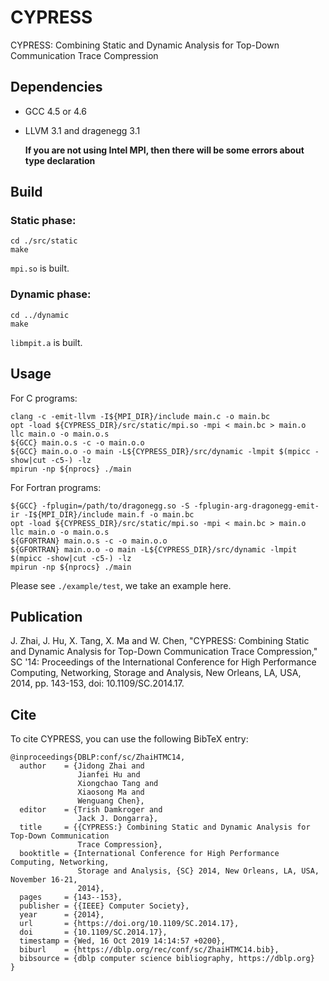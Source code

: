 # CYPRESS
CYPRESS: Combining Static and Dynamic Analysis for Top-Down Communication Trace Compression

## Dependencies
- GCC 4.5 or 4.6
- LLVM 3.1 and dragenegg 3.1

   **If you are not using Intel MPI, then there will be some errors about type declaration**

## Build

### Static phase:
```
cd ./src/static
make
```
`mpi.so` is built.
### Dynamic phase:
```
cd ../dynamic
make
```
`libmpit.a` is built.

## Usage

For C programs:
```
clang -c -emit-llvm -I${MPI_DIR}/include main.c -o main.bc
opt -load ${CYPRESS_DIR}/src/static/mpi.so -mpi < main.bc > main.o                                                                              
llc main.o -o main.o.s                                                                                                    
${GCC} main.o.s -c -o main.o.o                                                                                                     
${GCC} main.o.o -o main -L${CYPRESS_DIR}/src/dynamic -lmpit $(mpicc -show|cut -c5-) -lz
mpirun -np ${nprocs} ./main
```
For Fortran programs:
```
${GCC} -fplugin=/path/to/dragonegg.so -S -fplugin-arg-dragonegg-emit-ir -I${MPI_DIR}/include main.f -o main.bc
opt -load ${CYPRESS_DIR}/src/static/mpi.so -mpi < main.bc > main.o
llc main.o -o main.o.s
${GFORTRAN} main.o.s -c -o main.o.o
${GFORTRAN} main.o.o -o main -L${CYPRESS_DIR}/src/dynamic -lmpit $(mpicc -show|cut -c5-) -lz
mpirun -np ${nprocs} ./main 
```
Please see `./example/test`, we take an example here.

## Publication
J. Zhai, J. Hu, X. Tang, X. Ma and W. Chen, "CYPRESS: Combining Static and Dynamic Analysis for Top-Down Communication Trace Compression," SC '14: Proceedings of the International Conference for High Performance Computing, Networking, Storage and Analysis, New Orleans, LA, USA, 2014, pp. 143-153, doi: 10.1109/SC.2014.17.

## Cite
To cite CYPRESS, you can use the following BibTeX entry:
```
@inproceedings{DBLP:conf/sc/ZhaiHTMC14,
  author    = {Jidong Zhai and
               Jianfei Hu and
               Xiongchao Tang and
               Xiaosong Ma and
               Wenguang Chen},
  editor    = {Trish Damkroger and
               Jack J. Dongarra},
  title     = {{CYPRESS:} Combining Static and Dynamic Analysis for Top-Down Communication
               Trace Compression},
  booktitle = {International Conference for High Performance Computing, Networking,
               Storage and Analysis, {SC} 2014, New Orleans, LA, USA, November 16-21,
               2014},
  pages     = {143--153},
  publisher = {{IEEE} Computer Society},
  year      = {2014},
  url       = {https://doi.org/10.1109/SC.2014.17},
  doi       = {10.1109/SC.2014.17},
  timestamp = {Wed, 16 Oct 2019 14:14:57 +0200},
  biburl    = {https://dblp.org/rec/conf/sc/ZhaiHTMC14.bib},
  bibsource = {dblp computer science bibliography, https://dblp.org}
}
```
